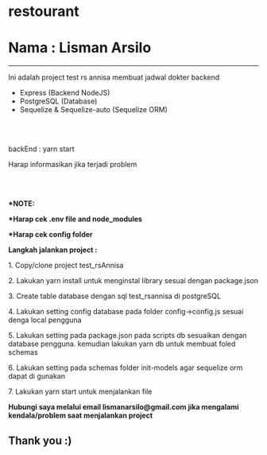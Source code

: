 # restourant

<h1>Nama : Lisman Arsilo</h1>
<hr>
<p>Ini adalah project test rs annisa membuat jadwal dokter backend</p>
<ul>
<li>Express (Backend NodeJS)</li>
<li>PostgreSQL (Database)</li>
<li>Sequelize & Sequelize-auto (Sequelize ORM)</li>
</ul>
<br>
<br>
<p>backEnd : yarn start</p>
<p>Harap informasikan jika terjadi problem</p>
<br>
<br>
<p><b>*NOTE:</b></p>
<p><b>*Harap cek .env file and node_modules</b></p>
<p><b>*Harap cek config folder</b></p>
<p><b>Langkah jalankan project :</b></p>
<p>1. Copy/clone project test_rsAnnisa</p>
<p>2. Lakukan yarn install untuk menginstal library sesuai dengan package.json</p>
<p>3. Create table database dengan sql test_rsannisa di postgreSQL</p>
<p>4. Lakukan setting config database pada folder config->config.js sesuai denga local pengguna</p>
<p>5. Lakukan setting pada package.json pada scripts db sesuaikan dengan database pengguna.
 kemudian lakukan yarn db untuk membuat foled schemas</p>
<p>6. Lakukan setting pada schemas folder init-models agar sequelize orm dapat di gunakan</p>
<p>7. Lakukan yarn start untuk menjalankan file</p>
<p><b>Hubungi saya melalui email lismanarsilo@gmail.com jika mengalami kendala/problem saat menjalankan project </b></p>
<h2>Thank you :)</h2>
